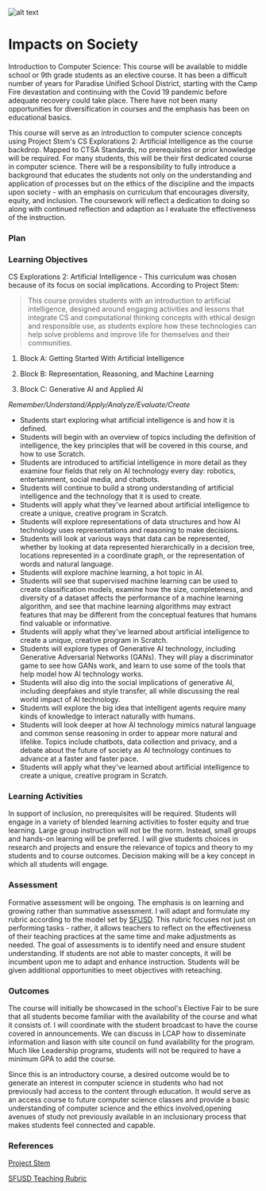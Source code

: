 ![alt text](https://user-images.githubusercontent.com/89324472/168697505-f1ca5e86-0b95-4c1b-a882-b72fb6aef4d9.png)

# Impacts on Society

Introduction to Computer Science: This course will be available to middle school or 9th grade students as an elective course. It has been a difficult number of years for Paradise Unified School District, starting with the Camp Fire devastation and continuing with the Covid 19 pandemic before adequate recovery could take place. There have not been many opportunities for diversification in courses and the emphasis has been on educational basics. 

This course will serve as an introduction to computer science concepts using Project Stem's CS Explorations 2: Artificial Intelligence as the course backdrop. Mapped to CTSA Standards, no prerequisites or prior knowledge will be required. For many students, this will be their first dedicated course in computer science.  There will be a responsibility to fully introduce a background that educates the students not only on the understanding and application of processes but on the ethics of the discipline and the impacts upon society - with an emphasis on curriculum that encourages diversity, equity, and inclusion. The coursework will reflect a dedication to doing so along with continued reflection and adaption as I evaluate the effectiveness of the instruction. 
### Plan

### Learning Objectives

CS Explorations 2: Artificial Intelligence - This curriculum was chosen because of its focus on social implications. According to Project Stem:
> This course provides students with an introduction to artificial intelligence, designed around engaging activities and lessons that integrate CS and computational thinking concepts with ethical design and responsible use, as students explore how these technologies can help solve problems and improve life for themselves and their communities.

1. Block A: Getting Started With Artificial Intelligence

2. Block B: Representation, Reasoning, and Machine Learning

3. Block C: Generative AI and Applied AI

*Remember/Understand/Apply/Analyze/Evaluate/Create*
- Students start exploring what artificial intelligence is and how it is defined. 
- Students will begin with an overview of topics including the definition of intelligence, the key principles that will be covered in this course, and how to use Scratch.
- Students are introduced to artificial intelligence in more detail as they examine four fields that rely on AI technology every day: robotics, entertainment, social media, and chatbots.
- Students will continue to build a strong understanding of artificial intelligence and the technology that it is used to create.
- Students will apply what they've learned about artificial intelligence to create a unique, creative program in Scratch.
- Students will explore representations of data structures and how AI technology uses representations and reasoning to make decisions. 
- Students will look at various ways that data can be represented, whether by looking at data represented hierarchically in a decision tree, locations represented in a coordinate graph, or the representation of words and natural language. 
- Students will explore machine learning, a hot topic in AI.
- Students will see that supervised machine learning can be used to create classification models, examine how the size, completeness, and diversity of a dataset affects the performance of a machine learning algorithm, and see that machine learning algorithms may extract features that may be different from the conceptual features that humans find valuable or informative.
- Students will apply what they've learned about artificial intelligence to create a unique, creative program in Scratch.
- Students will explore types of Generative AI technology, including Generative Adversarial Networks (GANs). They will play a discriminator game to see how GANs work, and learn to use some of the tools that help model how AI technology works.
- Students will also dig into the social implications of generative AI, including deepfakes and style transfer, all while discussing the real world impact of AI technology.
- Students will explore the big idea that intelligent agents require many kinds of knowledge to interact naturally with humans. 
- Students will look deeper at how AI technology mimics natural language and common sense reasoning in order to appear more natural and lifelike. Topics include chatbots, data collection and privacy, and a debate about the future of society as AI technology continues to advance at a faster and faster pace.
- Students will apply what they've learned about artificial intelligence to create a unique, creative program in Scratch.

### Learning Activities

In support of inclusion, no prerequisites will be required. Students will engage in a variety of blended learning activities to foster equity and true learning.  Large group instruction will not be the norm.  Instead, small groups and hands-on learning will be preferred.  I will give students choices in research and projects and ensure the relevance of topics and theory to my students and to course outcomes.  Decision making will be a key concept in which all students will engage.



### Assessment

Formative assessment will be ongoing.  The emphasis is on learning and growing rather than summative assessment.  I will adapt and formulate my rubric according to the model set by [SFUSD](https://sites.google.com/sfusd.edu/csplc/resources/teaching-rubric).  This rubric focuses not just on performing tasks - rather, it allows teachers to reflect on the effectiveness of their teaching practices at the same time and make adjustments as needed.  The goal of assessments is to identify need and ensure student understanding. If students are not able to master concepts, it will be incumbent upon me to adapt and enhance instruction. Students will be given additional opportunities to meet objectives with reteaching. 

### Outcomes

The course will initially be showcased in the school's Elective Fair to be sure that all students become familiar with the availability of the course and what it consists of.  I will coordinate with the student broadcast to have the course covered in announcements.  We can discuss in LCAP how to disseminate information and  liason with site council on fund availability for the program. Much like Leadership programs, students will not be required to have a minimum GPA to add the course.

Since this is an introductory course, a desired outcome would be to generate an interest in computer science in students who had not previously had access to the content through education.  It would serve as an access course to future computer science classes and provide a basic understanding of computer science and the ethics involved,opening avenues of study not previously available in an inclusionary process that makes students feel connected and capable.
 
### References

[Project Stem](https://projectstem.org/middle-school-cs2-demo/cse2-scope-and-sequence)

[SFUSD Teaching Rubric](https://sites.google.com/sfusd.edu/csplc/resources/teaching-rubric)
